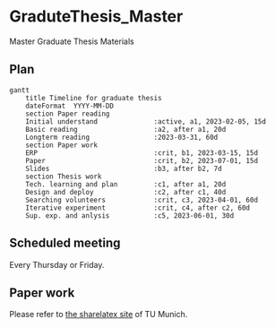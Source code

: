 # GraduteThesis_Master
Master Graduate Thesis Materials

## Plan
```mermaid
gantt
    title Timeline for graduate thesis
    dateFormat  YYYY-MM-DD
    section Paper reading
    Initial understand              :active, a1, 2023-02-05, 15d
    Basic reading                   :a2, after a1, 20d
    Longterm reading                :2023-03-31, 60d
    section Paper work
    ERP                             :crit, b1, 2023-03-15, 15d
    Paper                           :crit, b2, 2023-07-01, 15d
    Slides                          :b3, after b2, 7d
    section Thesis work
    Tech. learning and plan         :c1, after a1, 20d
    Design and deploy               :c2, after c1, 40d
    Searching volunteers            :crit, c3, 2023-04-01, 60d
    Iterative experiment            :crit, c4, after c2, 60d
    Sup. exp. and anlysis           :c5, 2023-06-01, 30d
```
## Scheduled meeting
Every Thursday or Friday.

## Paper work
Please refer to [the sharelatex site](https://sharelatex.tum.de/project/63a8a5565ac510008631f18f) of TU Munich.